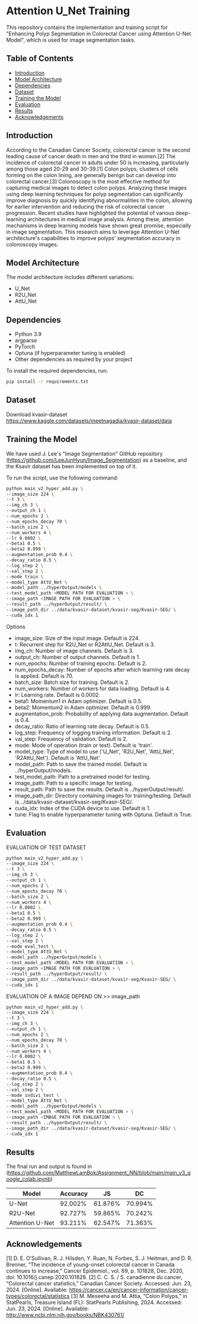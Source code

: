 
# Attention U_Net Training

This repository contains the implementation and training script for "Enhancing Polyp Segmentation in Colorectal
Cancer using Attention U-Net Model", which is used for image segmentation tasks.



## Table of Contents

- [Introduction](#introduction)
- [Model Architecture](#model-architecture)
- [Dependencies](#dependencies)
- [Dataset](#dataset)
- [Training the Model](#training-the-model)
- [Evaluation](#evaluation)
- [Results](#results)
- [Acknowledgements](#acknowledgements)

## Introduction
According to the Canadian Cancer Society, colorectal cancer is the second leading cause of cancer death in men and the third in women.[2] The incidence of colorectal cancer in adults under 50 is increasing, particularly among those aged 20-29 and 30-39.[1] Colon polyps, clusters of cells forming on the colon lining, are generally benign but can develop into colorectal cancer.[3] Colonoscopy is the most effective method for capturing medical images to detect colon polyps. Analyzing these images using deep learning techniques for polyp segmentation can significantly improve diagnosis by quickly identifying abnormalities in the colon, allowing for earlier intervention and reducing the risk of colorectal cancer progression.
Recent studies have highlighted the potential of various deep-learning architectures in medical image analysis. Among these, attention mechanisms in deep learning models have shown great promise, especially in image segmentation. This research aims to leverage Attention U-Net architecture's capabilities to improve polyps' segmentation accuracy in colonoscopy images. 





## Model Architecture

The model architecture includes different variations:
- U_Net
- R2U_Net
- AttU_Net


## Dependencies
- Python 3.9
- argparse
- PyTorch
- Optuna (if hyperparameter tuning is enabled)
- Other dependencies as required by your project

To install the required dependencies, run:

```bash
pip install -r requirements.txt
```

## Dataset

Download  kvasir-dataset
https://www.kaggle.com/datasets/meetnagadia/kvasir-dataset/data


## Training the Model
We have used J. Lee's "Image Segmentation" GitHub repository (https://github.com/LeeJunHyun/Image_Segmentation) as a baseline, and the Ksavir dataset has been implemented on top of it.

To run the script, use the following command:

```bash
python main_v2_hyper_add.py \
--image_size 224 \
--t 3 \
--img_ch 3 \
--output_ch 1 \
--num_epochs 2 \
--num_epochs_decay 70 \
--batch_size 2 \
--num_workers 4 \
--lr 0.0002 \
--beta1 0.5 \
--beta2 0.999 \
--augmentation_prob 0.4 \
--decay_ratio 0.5 \
--log_step 2 \
--val_step 2 \
--mode train \
--model_type AttU_Net \
--model_path ../hyperOutput/models \
--test_model_path <MODEL PATH FOR EVALUATION > \
--image_path <IMAGE PATH FOR EVALUATION > \
--result_path ../hyperOutput/result/ \
--image_path_dir ../data/kvasir-dataset/kvasir-seg/Kvasir-SEG/ \
--cuda_idx 1 

```
Options
- image_size: Size of the input image. Default is 224.
- t: Recurrent step for R2U_Net or R2AttU_Net. Default is 3.
- img_ch: Number of image channels. Default is 3.
- output_ch: Number of output channels. Default is 1.
- num_epochs: Number of training epochs. Default is 2.
- num_epochs_decay: Number of epochs after which learning rate decay is applied. Default is 70.
- batch_size: Batch size for training. Default is 2.
- num_workers: Number of workers for data loading. Default is 4.
- lr: Learning rate. Default is 0.0002.
- beta1: Momentum1 in Adam optimizer. Default is 0.5.
- beta2: Momentum2 in Adam optimizer. Default is 0.999.
- augmentation_prob: Probability of applying data augmentation. Default is 0.4.
- decay_ratio: Ratio of learning rate decay. Default is 0.5.
- log_step: Frequency of logging training information. Default is 2.
- val_step: Frequency of validation. Default is 2.
- mode: Mode of operation (train or test). Default is 'train'.
- model_type: Type of model to use ('U_Net', 'R2U_Net', 'AttU_Net', 'R2AttU_Net'). Default is 'AttU_Net'.
- model_path: Path to save the trained model. Default is ../hyperOutput/models.
- test_model_path: Path to a pretrained model for testing. 
- image_path: Path to a specific image for testing. 
- result_path: Path to save the results. Default is ../hyperOutput/result/.
- image_path_dir: Directory containing images for training/testing. Default is ../data/kvasir-dataset/kvasir-seg/Kvasir-SEG/.
- cuda_idx: Index of the CUDA device to use. Default is 1.
- tune: Flag to enable hyperparameter tuning with Optuna. Default is True.


## Evaluation


EVALUATION OF TEST DATASET
```bash
python main_v2_hyper_add.py \
--image_size 224 \
--t 3 \
--img_ch 3 \
--output_ch 1 \
--num_epochs 2 \
--num_epochs_decay 70 \
--batch_size 2 \
--num_workers 4 \
--lr 0.0002 \
--beta1 0.5 \
--beta2 0.999 \
--augmentation_prob 0.4 \
--decay_ratio 0.5 \
--log_step 2 \
--val_step 2 \
--mode eval_test \
--model_type AttU_Net \
--model_path ../hyperOutput/models \
--test_model_path <MODEL PATH FOR EVALUATION > \
--image_path <IMAGE PATH FOR EVALUATION > \
--result_path ../hyperOutput/result/ \
--image_path_dir ../data/kvasir-dataset/kvasir-seg/Kvasir-SEG/ \
--cuda_idx 1 

```

EVALUATION OF A IMAGE DEPEND ON >> image_path

```bash
python main_v2_hyper_add.py \
--image_size 224 \
--t 3 \
--img_ch 3 \
--output_ch 1 \
--num_epochs 2 \
--num_epochs_decay 70 \
--batch_size 2 \
--num_workers 4 \
--lr 0.0002 \
--beta1 0.5 \
--beta2 0.999 \
--augmentation_prob 0.4 \
--decay_ratio 0.5 \
--log_step 2 \
--val_step 2 \
--mode indivi_test \
--model_type AttU_Net \
--model_path ../hyperOutput/models \
--test_model_path <MODEL PATH FOR EVALUATION > \
--image_path <IMAGE PATH FOR EVALUATION > \
--result_path ../hyperOutput/result/ \
--image_path_dir ../data/kvasir-dataset/kvasir-seg/Kvasir-SEG/ \
--cuda_idx 1 

```

## Results
The final run and output is found in (https://github.com/MatthewLamBok/Assignment_NN/blob/main/main_v3_google_colab.ipynb) 

| Model              | Accuracy | JS      | DC      |
|--------------------|----------|---------|---------|
| U-Net              | 92.002%  | 61.876% | 70.994% |
| R2U-Net            | 92.727%  | 59.865% | 70.242% |
| Attention U-Net    | 93.211%  | 62.547% | 71.363% |


## Acknowledgements

[1] D. E. O’Sullivan, R. J. Hilsden, Y. Ruan, N. Forbes, S. J. Heitman, and D. R. Brenner, “The incidence of young-onset colorectal cancer in
Canada continues to increase,” Cancer Epidemiol., vol. 69, p. 101828, Dec. 2020, doi: 10.1016/j.canep.2020.101828.
[2] C. C. S. / S. canadienne du cancer, “Colorectal cancer statistics,” Canadian Cancer Society. Accessed: Jun. 23, 2024. [Online]. Available: https://cancer.ca/en/cancer-information/cancer-types/colorectal/statistics
[3] M. Meseeha and M. Attia, “Colon Polyps,” in StatPearls, Treasure Island (FL): StatPearls Publishing, 2024. Accessed: Jun. 23, 2024. [Online]. Available: http://www.ncbi.nlm.nih.gov/books/NBK430761/
